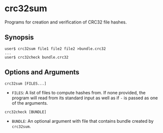 # crc32sum

Programs for creation and verification of CRC32 file hashes.

## Synopsis

```
user$ crc32sum file1 file2 file2 >bundle.crc32
...
user$ crc32check bundle.crc32
```

## Options and Arguments

```
crc32sum [FILES...]
```

* `FILES`: A list of files to compute hashes from. If none provided,
  the program will read from its standard input as well as if `-`
  is passed as one of the arguments.

```
crc32check [BUNDLE]
```

* `BUNDLE`: An optional argument with file that contains bundle
  created by `crc32sum`.
